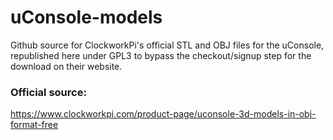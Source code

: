 # uConsole-models
Github source for ClockworkPi's official STL and OBJ files for the uConsole, republished here under GPL3 to bypass the checkout/signup step for the download on their website.

### Official source:
https://www.clockworkpi.com/product-page/uconsole-3d-models-in-obj-format-free
